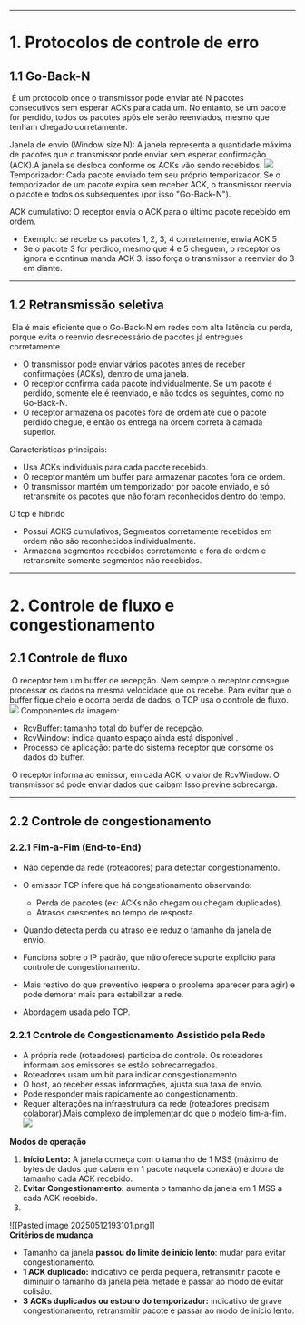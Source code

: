 

___
# **1. Protocolos de controle de erro**

## **1.1 Go-Back-N**
 É um protocolo onde o transmissor pode enviar até N pacotes consecutivos sem esperar ACKs para cada um. No entanto, se um pacote for perdido, todos os pacotes após ele serão reenviados, mesmo que tenham chegado corretamente.

Janela de envio (Window size N): A janela representa a quantidade máxima de pacotes que o transmissor pode enviar sem esperar confirmação (ACK).A janela se desloca conforme os ACKs vão sendo recebidos.
![](https://lh7-rt.googleusercontent.com/docsz/AD_4nXcN9DluFiKNgS3khjwO7T6GZRzdeyQlMX6tpEtG2_OGTvgkLyWAjgQ3LJqZ49JjjlPoUwGCot-yEm1DIoWf6EizXBOIrjWN9FYKG0oHGP5aX5giU4oqLxRPpnUzmsKx1amwLUDVGA?key=HrOhHC0_-ked6RNCpQ0o3PZn)
Temporizador: Cada pacote enviado tem seu próprio temporizador. Se o temporizador de um pacote expira sem receber ACK, o transmissor reenvia o pacote e todos os subsequentes (por isso "Go-Back-N").

ACK cumulativo: O receptor envia o ACK para o último pacote recebido em ordem.
- Exemplo: se recebe os pacotes 1, 2, 3, 4 corretamente, envia ACK 5
- Se o pacote 3 for perdido, mesmo que 4 e 5 cheguem, o receptor os ignora e continua manda ACK 3. isso força o transmissor a reenviar do 3 em diante.

---
## **1.2 Retransmissão seletiva**
 Ela é mais eficiente que o Go-Back-N em redes com alta latência ou perda, porque evita o reenvio desnecessário de pacotes já entregues corretamente.
- O transmissor pode enviar vários pacotes antes de receber confirmações (ACKs), dentro de uma janela.
- O receptor confirma cada pacote individualmente. Se um pacote é perdido, somente ele é reenviado, e não todos os seguintes, como no Go-Back-N.
- O receptor armazena os pacotes fora de ordem até que o pacote perdido chegue, e então os entrega na ordem correta à camada superior.  

Características principais:
- Usa ACKs individuais para cada pacote recebido.
- O receptor mantém um buffer para armazenar pacotes fora de ordem.
- O transmissor mantém um temporizador por pacote enviado, e só retransmite os pacotes que não foram reconhecidos dentro do tempo.  

O tcp é híbrido
- Possui ACKS cumulativos; Segmentos corretamente recebidos em ordem não são reconhecidos individualmente.
- Armazena segmentos recebidos corretamente e fora de ordem e retransmite somente segmentos não recebidos.

________________________________________________________________________
# **2. Controle de fluxo e congestionamento**

## 2.1 **Controle de fluxo**
 O receptor tem um buffer de recepção. Nem sempre o receptor consegue processar os dados na mesma velocidade que os recebe. Para evitar que o buffer fique cheio e ocorra perda de dados, o TCP usa o controle de fluxo.  
![](https://lh7-rt.googleusercontent.com/docsz/AD_4nXcGlhawycTb2W5CmIn4M7VUlCDm6fB7Ja3CkhGD67TbPDcTAlBGqo7XdkG38CfmGWu4nTJ4WVuD5kwX9canZeZB6P52cGCpSw8C7UGs1da4djM1RdgXFIqUldRaFNmtAB2tSuySSg?key=HrOhHC0_-ked6RNCpQ0o3PZn)
Componentes da imagem:
- RcvBuffer: tamanho total do buffer de recepção.
- RcvWindow: indica quanto espaço ainda está disponível .
- Processo de aplicação: parte do sistema receptor que consome os dados do buffer.

 O receptor informa ao emissor, em cada ACK, o valor de RcvWindow. O transmissor só pode enviar dados que caibam Isso previne sobrecarga.

---
## **2.2 Controle de congestionamento**

### **2.2.1 Fim-a-Fim (End-to-End)**
- Não depende da rede (roteadores) para detectar congestionamento.
- O emissor TCP infere que há congestionamento observando:
	- Perda de pacotes (ex: ACKs não chegam ou chegam duplicados).
	- Atrasos crescentes no tempo de resposta.
	
- Quando detecta perda ou atraso ele reduz o tamanho da janela de envio.
- Funciona sobre o IP padrão, que não oferece suporte explícito para controle de congestionamento.
- Mais reativo do que preventivo (espera o problema aparecer para agir) e pode demorar mais para estabilizar a rede.
- Abordagem usada pelo TCP.  
### **2.2.1 Controle de Congestionamento Assistido pela Rede**
- A própria rede (roteadores) participa do controle. Os roteadores informam aos emissores se estão sobrecarregados.
- Roteadores usam um bit para indicar consgestionamento.
- O host, ao receber essas informações, ajusta sua taxa de envio.
- Pode responder mais rapidamente ao congestionamento.
- Requer alterações na infraestrutura da rede (roteadores precisam colaborar).Mais complexo de implementar do que o modelo fim-a-fim.
![](https://lh7-rt.googleusercontent.com/docsz/AD_4nXeg0hmcsIDIz64WXMWhuYXSh3aGjYyh_nksQzuuJIYS_rGxW2U6cbzfheZ3TT2EBQKwgDmmocnh5djZPGI8DMF4ct6ekyMOPEjOQWT6MJWXKoC0sfKJ_pkL8hdfTv9RJjeugqG1WQ?key=HrOhHC0_-ked6RNCpQ0o3PZn)

**Modos de operação**
1. **Início Lento:** A janela começa com o tamanho de 1 MSS (máximo de bytes de dados que cabem em 1 pacote naquela conexão) e dobra de tamanho cada ACK recebido.
2. **Evitar Congestionamento:** aumenta o tamanho da janela em 1 MSS a cada ACK recebido.
3.
![[Pasted image 20250512193101.png]]  
**Critérios de mudança** 
- Tamanho da janela **passou do limite de início lento**: mudar para evitar congestionamento.
- **1 ACK duplicado:** indicativo de perda pequena, retransmitir pacote e diminuir o tamanho da janela pela metade e passar ao modo de evitar colisão.
- **3 ACKs duplicados ou estouro do temporizador:** indicativo de grave congestionamento, retransmitir pacote e passar ao modo de início lento.
